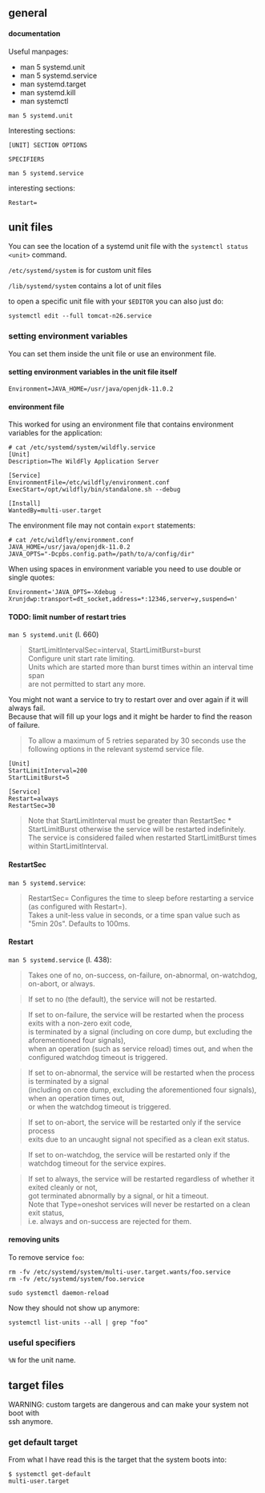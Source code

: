 ## general

#### documentation

Useful manpages:
- man 5 systemd.unit
- man 5 systemd.service
- man systemd.target
- man systemd.kill
- man systemctl

```
man 5 systemd.unit
```

Interesting sections:

```
[UNIT] SECTION OPTIONS
```

```
SPECIFIERS
```

```
man 5 systemd.service
```

interesting sections:
```
Restart=
```

## unit files

You can see the location of a systemd unit file with the `systemctl status <unit>` command.

`/etc/systemd/system` is for custom unit files

`/lib/systemd/system` contains a lot of unit files

to open a specific unit file with your `$EDITOR` you can also just do:
```
systemctl edit --full tomcat-n26.service
```

### setting environment variables

You can set them inside the unit file or use an environment file.

#### setting environment variables in the unit file itself
```
Environment=JAVA_HOME=/usr/java/openjdk-11.0.2
```

#### environment file

This worked for using an environment file that contains environment variables for the application:
```
# cat /etc/systemd/system/wildfly.service
[Unit]
Description=The WildFly Application Server

[Service]
EnvironmentFile=/etc/wildfly/environment.conf
ExecStart=/opt/wildfly/bin/standalone.sh --debug

[Install]
WantedBy=multi-user.target
```

The environment file may not contain `export` statements:
```
# cat /etc/wildfly/environment.conf
JAVA_HOME=/usr/java/openjdk-11.0.2
JAVA_OPTS="-Dcpbs.config.path=/path/to/a/config/dir"
```

When using spaces in environment variable you need to use double or single quotes:
```
Environment='JAVA_OPTS=-Xdebug -Xrunjdwp:transport=dt_socket,address=*:12346,server=y,suspend=n'
```

#### TODO: limit number of restart tries

`man 5 systemd.unit` (l. 660)

> StartLimitIntervalSec=interval, StartLimitBurst=burst \
Configure unit start rate limiting.\
Units which are started more than burst times within an interval time span \
are not permitted to start any more.

You might not want a service to try to restart over and over again if it will always fail.\
Because that will fill up your logs and it might be harder to find the reason of failure.

>To allow a maximum of 5 retries separated by 30 seconds use the following options in the relevant systemd service file.

```
[Unit]
StartLimitInterval=200
StartLimitBurst=5

[Service]
Restart=always
RestartSec=30
```

>Note that StartLimitInterval must be greater than RestartSec * StartLimitBurst otherwise the service will be restarted indefinitely.\
The service is considered failed when restarted StartLimitBurst times within StartLimitInterval.

#### RestartSec

`man 5 systemd.service`:

> RestartSec=
Configures the time to sleep before restarting a service (as configured with Restart=).\
Takes a unit-less value in seconds, or a time span value such as "5min 20s". Defaults to 100ms.

#### Restart

`man 5 systemd.service` (l. 438):

> Takes one of no, on-success, on-failure, on-abnormal, on-watchdog, on-abort, or always.

> If set to no (the default), the service will not be restarted.

> If set to on-failure, the service will be restarted when the process exits with a non-zero exit code,\
is terminated by a signal (including on core dump, but excluding the aforementioned four signals),\
when an operation (such as service reload) times out, and when the configured watchdog timeout is triggered.

> If set to on-abnormal, the service will be restarted when the process is terminated by a signal\
(including on core dump, excluding the aforementioned four signals), when an operation times out,\
or when the watchdog timeout is triggered.

> If set to on-abort, the service will be restarted only if the service process\
exits due to an uncaught signal not specified as a clean exit status.

> If set to on-watchdog, the service will be restarted only if the watchdog timeout for the service expires.

> If set to always, the service will be restarted regardless of whether it exited cleanly or not,\
got terminated abnormally by a signal, or hit a timeout.\
Note that Type=oneshot services will never be restarted on a clean exit status,\
i.e. always and on-success are rejected for them.

#### removing units

To remove service `foo`:

```
rm -fv /etc/systemd/system/multi-user.target.wants/foo.service
rm -fv /etc/systemd/system/foo.service
```

```
sudo systemctl daemon-reload
```

Now they should not show up anymore:
```
systemctl list-units --all | grep "foo"
```

### useful specifiers

`%N` for the unit name.

## target files

WARNING: custom targets are dangerous and can make your system not boot with \
ssh anymore.

### get default target

From what I have read this is the target that the system boots into:
```
$ systemctl get-default
multi-user.target
```
